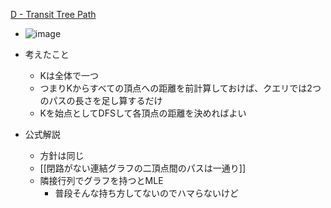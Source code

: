 
[D - Transit Tree Path](https://atcoder.jp/contests/abc070/tasks/abc070_d)
- ![image](https://gyazo.com/7747dc17e290d49629796ab6d7387f3a/thumb/1000)

- 考えたこと
    - Kは全体で一つ
    - つまりKからすべての頂点への距離を前計算しておけば、クエリでは2つのパスの長さを足し算するだけ
    - Kを始点としてDFSして各頂点の距離を決めればよい
- 公式解説
    - 方針は同じ
    - [[閉路がない連結グラフの二頂点間のパスは一通り]]
    - 隣接行列でグラフを持つとMLE
        - 普段そんな持ち方してないのでハマらないけど
